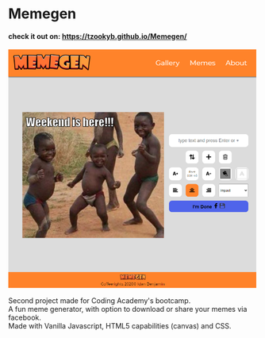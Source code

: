 # Memegen  
#### check it out on: https://tzookyb.github.io/Memegen/  
<img src="screenshot.png" width=500>  

Second project made for Coding Academy's bootcamp.  
A fun meme generator, with option to download or share your memes via facebook.  
Made with Vanilla Javascript, HTML5 capabilities (canvas) and CSS.  

